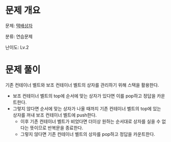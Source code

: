 # 문제 개요

문제: [택배상자](https://school.programmers.co.kr/learn/courses/30/lessons/131704)

분류: 연습문제

난이도: Lv.2

# 문제 풀이

기존 컨테이너 벨트와 보조 컨테이너 벨트의 상자를 관리하기 위해 스택을 활용한다.

- 보조 컨테이너 벨트의 top에 순서에 맞는 상자가 있다면 이를 pop하고 정답을 카운트한다.
- 그렇지 않다면 순서에 맞는 상자가 나올 때까지 기존 컨테이너 벨트의 top에 있는 상자를 꺼내 보조 컨테이너 벨트에 push한다.
  - 이후 기존 컨테이너 벨트가 비었다면 더이상 원하는 순서대로 상자를 실을 수 없다는 뜻이므로 반복문을 종료한다.
  - 그렇지 않다면 기존 컨테이너 벨트의 상자를 pop하고 정답을 카운트한다.
